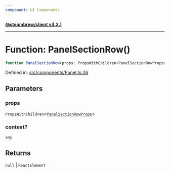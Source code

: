 ```yaml
---
component: UI Components
---
```


[**@steambrew/client v4.2.1**](../README.md)

***

# Function: PanelSectionRow()

```ts
function PanelSectionRow(props: PropsWithChildren<PanelSectionRowProps>, context?: any): null | ReactElement
```

Defined in: [src/components/Panel.ts:26](https://github.com/SteamClientHomebrew/SDK/blob/main/typescript-packages/client/src/components/Panel.ts#L26)

## Parameters

### props

`PropsWithChildren`\<[`PanelSectionRowProps`](../interfaces/PanelSectionRowProps.md)\>

### context?

`any`

## Returns

`null` \| `ReactElement`
